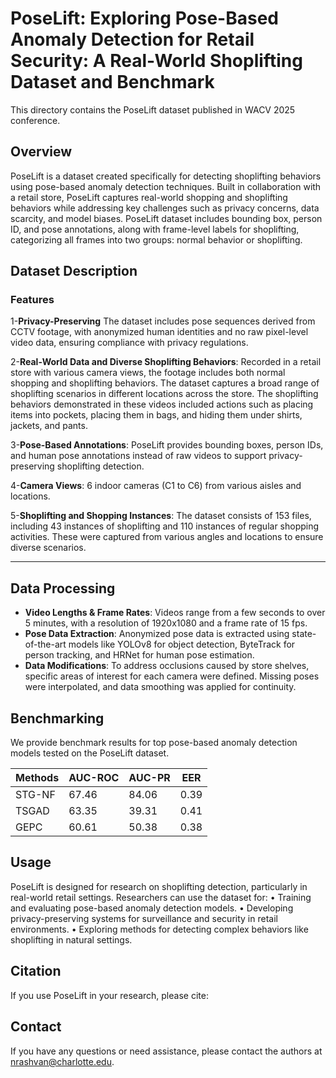 # PoseLift: Exploring Pose-Based Anomaly Detection for Retail Security: A Real-World Shoplifting Dataset and Benchmark
This directory contains the PoseLift dataset published in WACV 2025 conference.
## Overview
PoseLift is a dataset created specifically for detecting shoplifting behaviors using pose-based anomaly detection techniques. Built in collaboration with a retail store, PoseLift captures real-world shopping and shoplifting behaviors while addressing key challenges such as privacy concerns, data scarcity, and model biases. PoseLift dataset includes bounding box, person ID, and pose annotations, along with frame-level labels for shoplifting, categorizing all frames into two groups: normal behavior or shoplifting.

## Dataset Description
### Features
1-**Privacy-Preserving**
The dataset includes pose sequences derived from CCTV footage, with anonymized human identities and no raw pixel-level video data, ensuring compliance with privacy regulations.


2-**Real-World Data and Diverse Shoplifting Behaviors**: Recorded in a retail store with various camera views, the footage includes both normal shopping and shoplifting behaviors. The dataset captures a broad range of shoplifting scenarios in different locations across the store. The shoplifting behaviors demonstrated in these videos included actions such as placing items into pockets, placing them in bags, and hiding them under shirts, jackets, and pants.


3-**Pose-Based Annotations**: PoseLift provides bounding boxes, person IDs, and human pose annotations instead of raw videos to support privacy-preserving shoplifting detection.


4-**Camera Views**: 6 indoor cameras (C1 to C6) from various aisles and locations.


5-**Shoplifting and Shopping Instances**: The dataset consists of 153 files, including 43 instances of shoplifting and 110 instances of regular shopping activities. These were captured from various angles and locations to ensure diverse scenarios.

---
## Data Processing
- **Video Lengths & Frame Rates**: Videos range from a few seconds to over 5 minutes, with a resolution of 1920x1080 and a frame rate of 15 fps.
- **Pose Data Extraction**: Anonymized pose data is extracted using state-of-the-art models like YOLOv8 for object detection, ByteTrack for person tracking, and HRNet for human pose estimation.
- **Data Modifications**: To address occlusions caused by store shelves, specific areas of interest for each camera were defined. Missing poses were interpolated, and data smoothing was applied for continuity.

## Benchmarking

We provide benchmark results for top pose-based anomaly detection models tested on the PoseLift dataset.

| Methods          | AUC-ROC | AUC-PR| EER |
|------------------|---------|-------|-----|
| STG-NF         |    67.46   | 84.06        | 0.39   |
|TSGAD           |   63.35    |  39.31       | 0.41    |
| GEPC          |   60.61    |  50.38       | 0.38  |

## Usage
PoseLift is designed for research on shoplifting detection, particularly in real-world retail settings. Researchers can use the dataset for:
•	Training and evaluating pose-based anomaly detection models.
•	Developing privacy-preserving systems for surveillance and security in retail environments.
•	Exploring methods for detecting complex behaviors like shoplifting in natural settings.

## Citation
If you use PoseLift in your research, please cite:

## Contact
If you have any questions or need assistance, please contact the authors at nrashvan@charlotte.edu.
